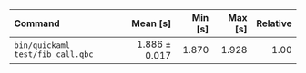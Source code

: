 | Command | Mean [s] | Min [s] | Max [s] | Relative |
|:---|---:|---:|---:|---:|
| `bin/quickaml test/fib_call.qbc` | 1.886 ± 0.017 | 1.870 | 1.928 | 1.00 |
